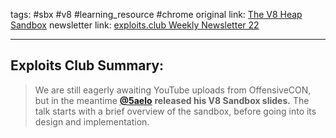 tags: #sbx #v8 #learning_resource #chrome
original link:  [The V8 Heap Sandbox](https://saelo.github.io/presentations/offensivecon_24_the_v8_heap_sandbox.pdf?ref=blog.exploits.club)
newsletter link: [exploits.club Weekly Newsletter 22](https://blog.exploits.club/exploits-club-weekly-newsletter-22/)

---
## Exploits Club Summary:
>  We are still eagerly awaiting YouTube uploads from OffensiveCON, but in the meantime [**@5aelo**](https://twitter.com/5aelo?ref=blog.exploits.club) **released his V8 Sandbox slides.** The talk starts with a brief overview of the sandbox, before going into its design and implementation.